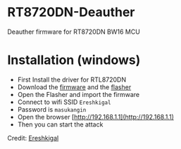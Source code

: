 # RT8720DN-Deauther
Deauther firmware for RT8720DN BW16 MCU

# Installation (windows)
- First Install the driver for RTL8720DN
- Download the [firmware](https://raw.githubusercontent.com/xiv3r/RT8720DN-Deauther/refs/heads/main/RT8720DN_BW16_Deauther_v1.0.3.bin) and the [flasher](https://raw.githubusercontent.com/xiv3r/RT8720DN-Deauther/refs/heads/main/RT8720DN_Flasher_v1.0.0.exe)
- Open the Flasher and import the firmware
- Connect to wifi SSID `Ereshkigal`
- Password is `masukangin`
- Open the browser [http://192.168.1.1](http://192.168.1.1)
- Then you can start the attack


Credit: [Ereshkigal](https://github.com/Arifmaulanaazis/Ereshkigal)
